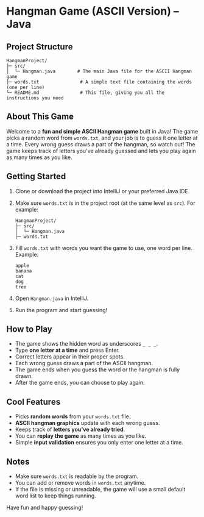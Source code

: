 # Hangman Game (ASCII Version) – Java

## Project Structure

```
HangmanProject/
├─ src/
│  └─ Hangman.java        # The main Java file for the ASCII Hangman game
├─ words.txt               # A simple text file containing the words (one per line)
└─ README.md               # This file, giving you all the instructions you need
```

## About This Game

Welcome to a **fun and simple ASCII Hangman game** built in Java! The game picks a random word from `words.txt`, and your job is to guess it one letter at a time. Every wrong guess draws a part of the hangman, so watch out! The game keeps track of letters you've already guessed and lets you play again as many times as you like.

## Getting Started

1. Clone or download the project into IntelliJ or your preferred Java IDE.
2. Make sure `words.txt` is in the project root (at the same level as `src`). For example:

   ```
   HangmanProject/
   ├─ src/
   │  └─ Hangman.java
   ├─ words.txt
   ```
3. Fill `words.txt` with words you want the game to use, one word per line. Example:

   ```
   apple
   banana
   cat
   dog
   tree
   ```
4. Open `Hangman.java` in IntelliJ.
5. Run the program and start guessing!

## How to Play

* The game shows the hidden word as underscores `_ _ _`.
* Type **one letter at a time** and press Enter.
* Correct letters appear in their proper spots.
* Each wrong guess draws a part of the ASCII hangman.
* The game ends when you guess the word or the hangman is fully drawn.
* After the game ends, you can choose to play again.

## Cool Features

* Picks **random words** from your `words.txt` file.
* **ASCII hangman graphics** update with each wrong guess.
* Keeps track of **letters you’ve already tried**.
* You can **replay the game** as many times as you like.
* Simple **input validation** ensures you only enter one letter at a time.

## Notes

* Make sure `words.txt` is readable by the program.
* You can add or remove words in `words.txt` anytime.
* If the file is missing or unreadable, the game will use a small default word list to keep things running.

Have fun and happy guessing!
